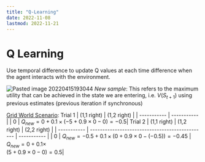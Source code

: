 ```yaml
---
title: "Q-Learning"
date: 2022-11-08
lastmod: 2022-11-21
---
```

# Q Learning
Use temporal difference to update Q values at each time difference when the agent interacts with the environment.

![Pasted image 20220415193044](Pics/Pasted%20image%2020220415193044.png)
_New sample_: This refers to the maximum utility that can be achieved in the state we are entering, i.e. $V(S_{t+1})$ using previous estimates (previous iteration if synchronous)

[Grid World Scenario](Notes/Grid%20World%20Scenario.md):
Trial 1
| (1,1 right) | (1,2 right) |
| ----------- | ----------- |
| 0           | $Q_{new}=0+0.1\times(-5+0.9\times0-0)=-0.5$|
Trial 2
| (1,1 right) | (1,2 right)                                     | (2,2 right) |
| ----------- | ----------------------------------------------- | ----------- |
| 0           | $Q_{new}=-0.5+0.1\times(0+0.9\times0-(-0.5))=-0.45$ | $Q_{new}=0+0.1\times$<br>$(5+0.9\times0-0)=0.5$|

